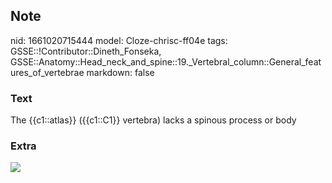 ## Note
nid: 1661020715444
model: Cloze-chrisc-ff04e
tags: GSSE::!Contributor::Dineth_Fonseka, GSSE::Anatomy::Head_neck_and_spine::19._Vertebral_column::General_features_of_vertebrae
markdown: false

### Text
The {{c1::atlas}} ({{c1::C1}} vertebra) lacks a spinous process or body

### Extra
<div><img src=
"paste-c9349ca2c0719ef1cf760b58eea3e18b7a16001c.png"></div>
